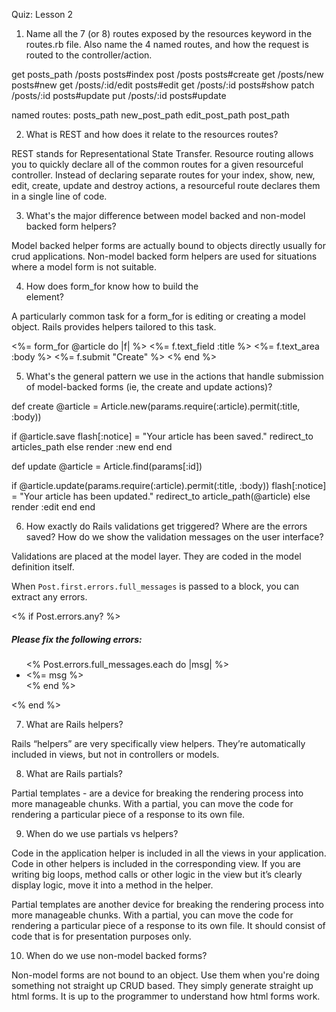 Quiz: Lesson 2


1. Name all the 7 (or 8) routes exposed by the resources keyword in the routes.rb file.
Also name the 4 named routes, and how the request is routed to the controller/action.

get posts_path /posts posts#index
post /posts posts#create
get /posts/new posts#new
get /posts/:id/edit posts#edit
get /posts/:id posts#show
patch /posts/:id posts#update
put /posts/:id posts#update

named routes:
posts_path
new_post_path
edit_post_path
post_path

2. What is REST and how does it relate to the resources routes?

REST stands for Representational State Transfer. Resource routing allows you to quickly declare all of the 
common routes for a given resourceful controller. Instead of declaring separate routes for your index, show,
new, edit, create, update and destroy actions, a resourceful route declares them in a single line of code.

3. What's the major difference between model backed and non-model backed form helpers?

Model backed helper forms are actually bound to objects directly usually for crud applications. 
Non-model backed form helpers are used for situations where a model form is not suitable.

4. How does form_for know how to build the <form> element?

A particularly common task for a form_for is editing or creating a model object. Rails provides 
helpers tailored to this task.

<%= form_for @article do |f| %>
  <%= f.text_field :title %>
  <%= f.text_area :body  %>
  <%= f.submit "Create" %>
<% end %>

5. What's the general pattern we use in the actions that handle submission of model-backed forms
(ie, the create and update actions)?

def create 
  @article = Article.new(params.require(:article).permit(:title, :body))

  if @article.save
      flash[:notice] = "Your article has been saved."
      redirect_to articles_path
  else
      render :new
  end
end

def update
  @article = Article.find(params[:id])

  if @article.update(params.require(:article).permit(:title, :body))
      flash[:notice] = "Your article has been updated."
      redirect_to article_path(@article)
  else
      render :edit
  end
end


6. How exactly do Rails validations get triggered? Where are the errors saved? How do we show the validation 
messages on the user interface?

Validations are placed at the model layer. They are coded in the model definition itself.

When `Post.first.errors.full_messages` is passed to a block, you can extract any errors. 

 <% if Post.errors.any? %>
    <div class="row">
      <div class="alert alert-error span 8">
        <h5> Please fix the following errors:</h5>
          <ul>
            <% Post.errors.full_messages.each do |msg| %>
              <li><%= msg %></li>
            <% end %>
          </ul>
      </div>
    </div>
  <% end %>

7. What are Rails helpers?

Rails “helpers” are very specifically view helpers. They’re automatically included in views, 
but not in controllers or models.

8. What are Rails partials?

Partial templates - are a device for breaking the rendering process into more manageable chunks. 
With a partial, you can move the code for rendering a particular piece of a response to its own file.

9. When do we use partials vs helpers?

Code in the application helper is included in all the views in your application. 
Code in other helpers is included in the corresponding view. If you are writing big loops, 
method calls or other logic in the view but it’s clearly display logic, move it into a method in the helper.

Partial templates are another device for breaking the rendering process into more manageable chunks. 
With a partial, you can move the code for rendering a particular
piece of a response to its own file. It should consist of code that is for presentation purposes only. 

10. When do we use non-model backed forms?

Non-model forms are not bound to an object. Use them when you're doing something not straight up CRUD based.
They simply generate straight up html forms. It is up to the programmer to understand how html forms work.